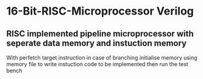 #  16-Bit-RISC-Microprocessor Verilog 
## RISC implemented pipeline microprocessor with seperate data memory and instuction memory
With perfetch target instruction in case of branching
initialise memory using memory file to write instuction code to be implemented
then run the test bench
